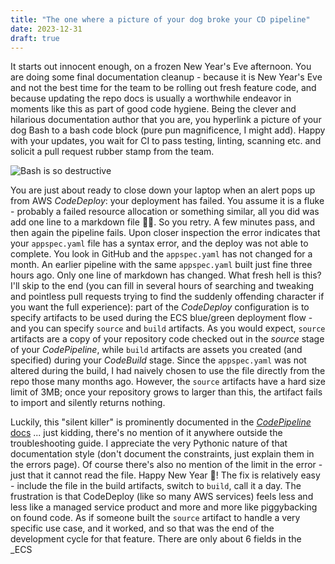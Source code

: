 ```yaml
---
title: "The one where a picture of your dog broke your CD pipeline"
date: 2023-12-31
draft: true
---
```

It starts out innocent enough, on a frozen New Year's Eve afternoon. You are doing some final documentation cleanup - because it is New Year's Eve and not the best time for the team to be rolling out fresh feature code, and because updating the repo docs is usually a worthwhile endeavor in moments like this as part of good code hygiene. Being the clever and hilarious documentation author that you are, you hyperlink a picture of your dog Bash to a bash code block (pure pun magnificence, I might add).  Happy with your updates, you wait for CI to pass testing, linting, scanning etc. and solicit a pull request rubber stamp from the team. 

![Bash is so destructive](/images/bash.png)

You are just about ready to close down your laptop when an alert pops up from AWS _CodeDeploy_: your deployment has failed. You assume it is a fluke - probably a failed resource allocation or something similar, all you did was add one line to a markdown file :man_shrugging:. So you retry. A few minutes pass, and then again the pipeline fails. 
Upon closer inspection the error indicates that your `appspec.yaml` file has a syntax error, and the deploy was not able to complete. You look in GitHub and the `appspec.yaml` has not changed for a month. 
An earlier pipeline with the same `appspec.yaml` built just fine three hours ago. Only one line of markdown has changed. What fresh hell is this? 
I'll skip to the end (you can fill in several hours of searching and tweaking and pointless pull requests trying to find the suddenly offending character if you want the full experience): part of the _CodeDeploy_ configuration is to specify artifacts to be used during the ECS blue/green deployment flow - and you can specify `source` and `build` artifacts. As you would expect, `source` artifacts are a copy of your repository code checked out in the _source_ stage of your _CodePipeline_, while `build` artifacts are assets you created (and specified) during your _CodeBuild_ stage. Since the `appspec.yaml` was not altered during the build, I had naively chosen to use the file directly from the repo those many months ago. However, the `source` artifacts have a hard size limit of 3MB; once your repository grows to larger than this, the artifact fails to import and silently returns nothing. 

Luckily, this "silent killer" is prominently documented in the [_CodePipeline_ docs](https://docs.aws.amazon.com/codepipeline/latest/userguide/welcome-introducing-artifacts.html) ... just kidding, there's no mention of it anywhere outside the troubleshooting guide. I appreciate the very Pythonic nature of that documentation style (don't document the constraints, just explain them in the errors page). Of course there's also no mention of the limit in the error - just that it cannot read the file. Happy New Year :tada:! 
The fix is relatively easy - include the file in the build artifacts, switch to `build`, call it a day. The frustration is that CodeDeploy (like so many AWS services) feels less and less like a managed service product and more and more like piggybacking on found code. As if someone built the `source` artifact to handle a very specific use case, and it worked, and so that was the end of the development cycle for that feature. There are only about 6 fields in the _ECS 
<!--stackedit_data:
eyJoaXN0b3J5IjpbLTEzNjQ3MTMxMzgsLTMxNjk4MDM5NCwxMD
gwMzQ2ODMxXX0=
-->